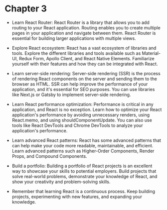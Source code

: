 # Chapter 3

- Learn React Router: React Router is a library that allows you to add routing to your React application. Routing enables you to create multiple pages in your application and navigate between them. React Router is essential for building larger applications with multiple views.

- Explore React ecosystem: React has a vast ecosystem of libraries and tools. Explore the different libraries and tools available such as Material-UI, Redux Form, Apollo Client, and React Native Elements. Familiarize yourself with their features and how they can be integrated with React.

- Learn server-side rendering: Server-side rendering (SSR) is the process of rendering React components on the server and sending them to the browser as HTML. SSR can help improve the performance of your application, and it's essential for SEO purposes. You can use libraries like Next.js or Gatsby to implement server-side rendering.

- Learn React performance optimization: Performance is critical in any application, and React is no exception. Learn how to optimize your React application's performance by avoiding unnecessary renders, using React.memo, and using shouldComponentUpdate. You can also use tools like React DevTools and Chrome DevTools to analyze your application's performance.

- Learn advanced React patterns: React has some advanced patterns that can help make your code more readable, maintainable, and efficient. Learn advanced patterns such as Higher-Order Components, Render Props, and Compound Components.

- Build a portfolio: Building a portfolio of React projects is an excellent way to showcase your skills to potential employers. Build projects that solve real-world problems, demonstrate your knowledge of React, and show your creativity and problem-solving skills.

- Remember that learning React is a continuous process. Keep building projects, experimenting with new features, and expanding your knowledge.


